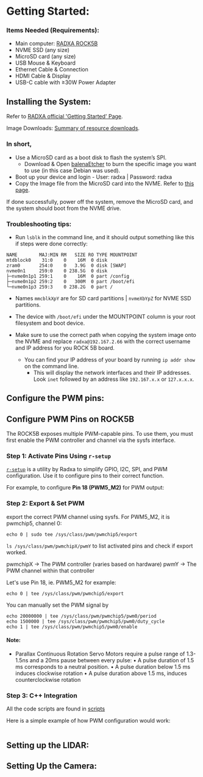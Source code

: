 # Getting Started:

### Items Needed (Requirements):
- Main computer: [RADXA ROCK5B](https://radxa.com/products/rock5/5b/#documentation)
- NVME SSD (any size)
- MicroSD card (any size)
- USB Mouse & Keyboard
- Ethernet Cable & Connection
- HDMI Cable & Display
- USB-C cable with ≥30W Power Adapter

## Installing the System:
Refer to [RADXA official 'Getting Started' Page](https://docs.radxa.com/en/rock5/rock5b/getting-started).

Image Downloads: [Summary of resource downloads](https://docs.radxa.com/en/rock5/rock5b/download).

### In short, 
- Use a MicroSD card as a boot disk to flash the system’s SPI.
  - Download & Open [balenaEtcher](https://etcher.balena.io/#download-etcher) to burn the specific image you want to use (in this case Debian was used).
- Boot up your device and login - User: radxa | Password: radxa
- Copy the Image file from the MicroSD card into the NVME. Refer to [this page](https://docs.radxa.com/en/rock5/rock5b/getting-started/install-os/nvme).

If done successfully, power off the system, remove the MicroSD card, and the system should boot from the NVME drive.

### Troubleshooting tips:
- Run `lsblk` in the command line, and it should output something like this if steps were done correctly:
```
NAME        MAJ:MIN RM   SIZE RO TYPE MOUNTPOINT
mtdblock0    31:0    0    16M  0 disk 
zram0       254:0    0   3.9G  0 disk [SWAP]
nvme0n1     259:0    0 238.5G  0 disk 
├─nvme0n1p1 259:1    0    16M  0 part /config
├─nvme0n1p2 259:2    0   300M  0 part /boot/efi
└─nvme0n1p3 259:3    0 238.2G  0 part /
```
  - Names `mmcblkXpY` are for SD card partitions | `nvmeXbYpZ` for NVME SSD partitions.
  - The device with `/boot/efi` under the MOUNTPOINT column is your root filesystem and boot device.

- Make sure to use the correct path when copying the system image onto the NVME and replace `radxa@192.167.2.66` with the correct username and IP address for you ROCK 5B board.
  - You can find your IP address of your board by running `ip addr show` on the command line.
    - This will display the network interfaces and their IP addresses. Look `inet` followed by an address like `192.167.x.x` or `127.x.x.x`.

## Configure the PWM pins:

## Configure PWM Pins on ROCK5B

The ROCK5B exposes multiple PWM-capable pins. To use them, you must first enable the PWM controller and channel via the sysfs interface.

### Step 1: Activate Pins Using `r-setup`

[`r-setup`](https://github.com/radxa/rsetup) is a utility by Radxa to simplify GPIO, I2C, SPI, and PWM configuration. Use it to configure pins to their correct function.

For example, to configure **Pin 18 (PWM5_M2)** for PWM output:

### Step 2: Export & Set PWM

export the correct PWM channel using sysfs. For PWM5_M2, it is pwmchip5, channel 0:

`echo 0 | sudo tee /sys/class/pwm/pwmchip5/export`

`ls /sys/class/pwm/pwmchipX/pwmY` to list activated pins and check if export worked.

pwmchipX → The PWM controller (varies based on hardware)
pwmY → The PWM channel within that controller

Let's use Pin 18, ie. PWM5_M2 for example:

`echo 0 | tee /sys/class/pwm/pwmchip5/export`

You can manually set the PWM signal by

```
echo 20000000 | tee /sys/class/pwm/pwmchip5/pwm0/period
echo 1500000 | tee /sys/class/pwm/pwmchip5/pwm0/duty_cycle
echo 1 | tee /sys/class/pwm/pwmchip5/pwm0/enable
```

#### Note:
- Parallax Continuous Rotation Servo Motors require a pulse range of 1.3-1.5ns and a 20ms pause between every pulse:
• A pulse duration of 1.5 ms corresponds to a neutral position.
• A pulse duration below 1.5 ms induces clockwise rotation
• A pulse duration above 1.5 ms, induces counterclockwise rotation

### Step 3: C++ Integration
All the code scripts are found in [scripts](scripts)

Here is a simple example of how PWM configuration would work:
```

```

## Setting up the LIDAR:

## Setting Up the Camera:




